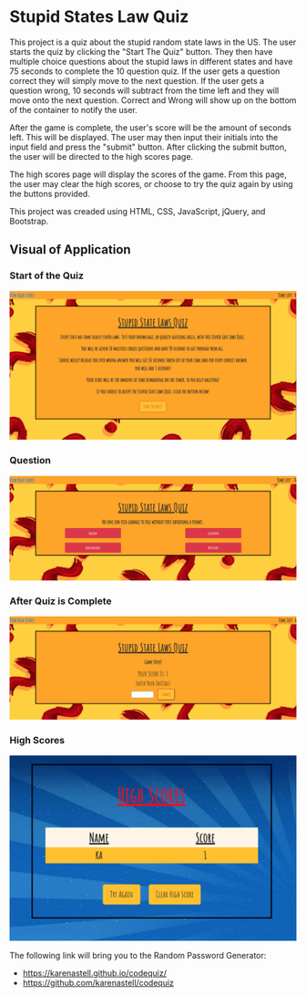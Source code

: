 # Stupid States Law Quiz

This project is a quiz about the stupid random state laws in the US.  The user starts the quiz by clicking the "Start The Quiz" button.  They then have multiple choice questions about the stupid laws in different states and have 75 seconds to complete the 10 question quiz.  If the user gets a question correct they will simply move to the next question.  If the user gets a question wrong, 10 seconds will subtract from the time left and they will move onto the next question.  Correct and Wrong will show up on the bottom of the container to notify the user.

After the game is complete, the user's score will be the amount of seconds left.  This will be displayed.  The user may then input their initials into the input field and press the "submit" button.  After clicking the submit button, the user will be directed to the high scores page.  

The high scores page will display the scores of the game.  From this page, the user may clear the high scores, or choose to try the quiz again by using the buttons provided.
 

This project was creaded using HTML, CSS, JavaScript, jQuery, and Bootstrap.

## Visual of Application

### Start of the Quiz
![State Law Quiz](./assets/images/code-quiz.png)


### Question
![State Law Quiz](./assets/images/question.png)


### After Quiz is Complete
![State Law Quiz](./assets/images/enter-name.png)


### High Scores
![State Law Quiz](./assets/images/highscores.png)

The following link will bring you to the Random Password Generator: 
* https://karenastell.github.io/codequiz/
* https://github.com/karenastell/codequiz